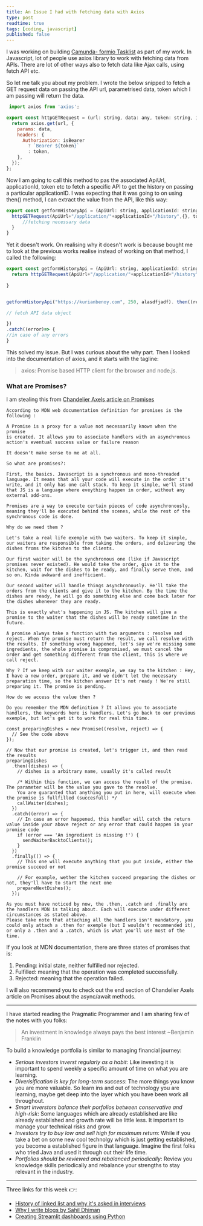 ```yaml
---
title: An Issue I had with fetching data with Axios
type: post
readtime: true
tags: [coding, javascript]
published: false
---
```



I was working on building [Camunda- formio Tasklist](https://github.com/kurianbenoy-aot/camunda-formio-tasklist-vue) as part of my work. In Javascript, lot of people use axios library to work with
fetching data from APIs. There are lot of other ways also to fetch data like Ajax calls, using fetch API etc.

So let me talk you about my problem. I wrote the below snipped to fetch a GET request data on passing the API url,
parametrised data, token which I am passing will return the data.

```javascript
 import axios from 'axios';

export const httpGETRequest = (url: string, data: any, token: string, isBearer = true) => {
  return axios.get(url, {
    params: data,
    headers: {
      Authorization: isBearer
        ? `Bearer ${token}`
        : token,
    },
  });
};
```

Now I am going to call this method to pas the associated ApiUrl, applicationId, token etc to fetch a specific API to get
the history on passing a particular applicationID. I was expecting that it was going to on using then() method, I can extract the value
from the API, like this way:

```javascript
export const getformHistoryApi = (ApiUrl: string, applicationId: string,  token: string) => {
  httpGETRequest(ApiUrl+"/application/"+applicationId+"/history",{}, token).then((result) => {
      //fetching necessary data
  }
}
```

Yet it doesn't work. On realising why it doesn't work is because bought me to look at the previous works realise instead of working on that method, I called the following: 

```javascript
export const getformHistoryApi = (ApiUrl: string, applicationId: string,  token: string) => {
  return httpGETRequest(ApiUrl+"/application/"+applicationId+"/history",{}, token)
  
}


getformHistoryApi("https://kurianbenoy.com", 250, alasdfjadf). then((result) => {

// fetch API data object

})
.catch((error)=> {
//in case of any errors
}
```

This solved my issue. But I was curious about the why part. Then I looked into the documentation of axios, and it starts with
the tagline:

> axios: Promise based HTTP client for the browser and node.js.

### What are Promises?

I am stealing this from [Chandelier Axels article on Promises](https://dev.to/spartakyste/the-promises-guide-i-would-have-loved-as-a-junior-developper-3621)

```
According to MDN web documentation definition for promises is the following :

A Promise is a proxy for a value not necessarily known when the promise 
is created. It allows you to associate handlers with an asynchronous
action's eventual success value or failure reason

It doesn't make sense to me at all. 

So what are promises?:

First, the basics. Javascript is a synchronous and mono-threaded language. It means that all your code will execute in the order it's write, and it only has one call stack. To keep it simple, we'll stand that JS is a language where eveything happen in order, without any external add-ons.

Promises are a way to execute certain pieces of code asynchronously, meaning they'll be executed behind the scenes, while the rest of the synchronous code is done.

Why do we need them ?

Let's take a real life exemple with two waiters. To keep it simple, our waiters are responsible from taking the orders, and delivering the dishes froms the kitchen to the clients.

Our first waiter will be the synchronous one (like if Javascript promises never existed). He would take the order, give it to the kitchen, wait for the dishes to be ready, and finally serve them, and so on. Kinda awkward and inefficient.

Our second waiter will handle things asynchronously. He'll take the orders from the clients and give it to the kitchen. By the time the dishes are ready, he will go do something else and come back later for the dishes whenever they are ready.

This is exactly what's happening in JS. The kitchen will give a promise to the waiter that the dishes will be ready sometime in the future.

A promise always take a function with two arguments : resolve and reject. When the promise must return the result, we call resolve with the results. If something wrong happened, let's say we're missing some ingredients, the whole promise is compromised, we must cancel the order and get something different from the client, this is where we call reject.

Why ? If we keep with our waiter exemple, we say to the kitchen : Hey, I have a new order, prepare it, and we didn't let the necessary preparation time, so the kitchen answer It's not ready ! We're still preparing it. The promise is pending.

How do we access the value then ?

Do you remember the MDN definition ? It allows you to associate handlers, the keywords here is handlers. Let's go back to our previous exemple, but let's get it to work for real this time.

const preparingDishes = new Promise((resolve, reject) => {
  // See the code above
});

// Now that our promise is created, let's trigger it, and then read the results
preparingDishes
  .then((dishes) => {
    // dishes is a arbitrary name, usually it's called result

    /* Within this function, we can access the result of the promise. The parameter will be the value you gave to the resolve.
    You are guaranted that anything you put in here, will execute when the promise is fullfilled (succesfull) */
    callWaiter(dishes);
  })
  .catch((error) => {
    // In case an error happened, this handler will catch the return value inside your above reject or any error that could happen in your promise code
    if (error === 'An ingredient is missing !') {
      sendWaiterBacktoClients();
    }
  })
  .finally(() => {
    // This one will execute anything that you put inside, either the promise succeed or not

    // For example, wether the kitchen succeed preparing the dishes or not, they'll have to start the next one
    prepareNextDishes();
  });

As you must have noticed by now, the .then, .catch and .finally are the handlers MDN is talking about. Each will execute under different circumstances as stated above.
Please take note that attaching all the handlers isn't mandatory, you could only attach a .then for exemple (but I wouldn't recommended it), or only a .then and a .catch, which is what you'll use most of the time.
```

If you look at MDN documentation, there are three states of promises that is:

1. Pending: initial state, neither fulfilled nor rejected.
2. Fulfilled: meaning that the operation was completed successfully.
3. Rejected: meaning that the operation failed.

I will also recommend you to check out the end section of Chandelier Axels article on Promises about the async/await methods.

----

I have started reading the Pragmatic Programmer and I am sharing few of the notes with you folks:

> An investment in knowledge always pays the best interest ~Benjamin Franklin

To build a knowledge portfolia is similar to managing financial journey:

- *Serious investors inverst regularly as a habit*: Like investing it is important to spend weekly a specific amount of time on what you are learning.
- *Diverisification is key for long-term success*: The more things you know you are more valuable. So learn ins and out of technology you are learning, maybe get deep into the layer which you have been work all throughout.
- *Smart inverstors balance their porfolios between conservative and high-risk*: Some languages which are already established are like already established and growth rate will be little less. It important to manage your technical risks and grow.
- *Investors try to buy low and sell high for maximum return*: While if you take a bet on some new cool technolgy which is just getting established, you become a established figure in that language. Imagine the first folks who tried Java and used it through out their life time.
- *Portfolios should be reviewed and rebalanced periodically*: Review you knowledge skills periodically and rebalance your strengths to stay relevant in the industry.

----

Three links for this week  👉:

- [History of linked list and why it's asked in interviews](https://www.hillelwayne.com/post/linked-lists/)
- [Why I write blogs by Sahil Dhiman](https://blog.sahilister.in/2020/10/why-i-write-blogs/)
- [Creating Streamlit dashboards using Python](https://youtu.be/tx6bT2Sh9R8)

